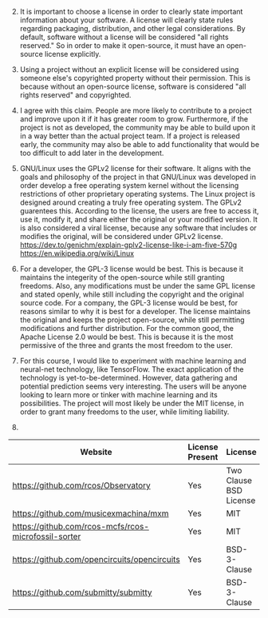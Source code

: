 2. It is important to choose a license in order to clearly state important information about your software. A license will clearly state rules regarding packaging, distribution, and other legal considerations.  By default, software without a license will be considered "all rights reserved." So in order to make it open-source, it must have an open-source license explicitly.

3. Using a project without an explicit license will be considered using someone else's copyrighted property without their permission. This is because without an open-source license, software is considered "all rights reserved" and copyrighted.

4. I agree with this claim.  People are more likely to contribute to a project and improve upon it if it has greater room to grow.  Furthermore, if the project is not as developed, the community may be able to build upon it in a way better than the actual project team. If a project is released early, the community may also be able to add functionality that would be too difficult to add later in the development.

5. GNU/Linux uses the GPLv2 license for their software.  It aligns with the goals and philosophy of the project in that GNU/Linux was developed in order develop a free operating system kernel without the licensing restrictions of other proprietary operating systems.  The Linux project is designed around creating a truly free operating system.  The GPLv2 guarentees this.  According to the license, the users are free to access it, use it, modify it, and share either the original or your modified version. It is also considered a viral license, because any software that includes or modifies the original, will be considered under GPLv2 license. 
https://dev.to/genichm/explain-gplv2-license-like-i-am-five-570g 
https://en.wikipedia.org/wiki/Linux

7. For a developer, the GPL-3 license would be best.  This is because it maintains the integerity of the open-source while still granting freedoms.  Also, any modifications must be under the same GPL license and stated openly, while still including the copyright and the original source code.
For a company, the GPL-3 license would be best, for reasons similar to why it is best for a developer.  The license maintains the original and keeps the project open-source, while still permitting modifications and further distribution.
For the common good, the Apache License 2.0 would be best. This is because it is the most permissive of the three and grants the most freedom to the user.

9. For this course, I would like to experiment with machine learning and neural-net technology, like TensorFlow. The exact application of the technology is yet-to-be-determined. However, data gathering and potential prediction seems very interesting.  The users will be anyone looking to learn more or tinker with machine learning and its possibilities.  The project will most likely be under the MIT license, in order to grant many freedoms to the user, while limiting liability.

10. 

Website | License Present | License
---------|:----------|:-------
https://github.com/rcos/Observatory | Yes | Two Clause BSD License 
https://github.com/musicexmachina/mxm | Yes | MIT
https://github.com/rcos-mcfs/rcos-microfossil-sorter | Yes | MIT
https://github.com/opencircuits/opencircuits | Yes | BSD-3-Clause
https://github.com/submitty/submitty | Yes | BSD-3-Clause
